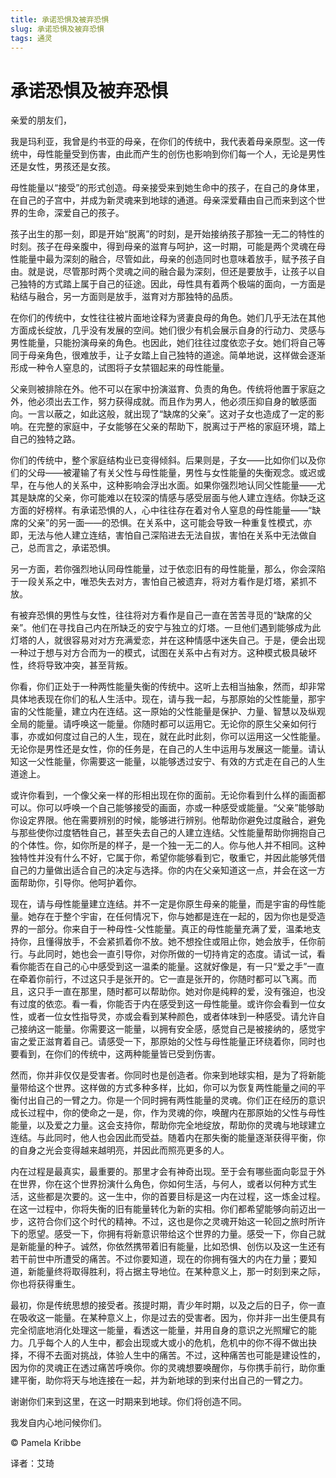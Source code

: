 ```yaml
--- 
title: 承诺恐惧及被弃恐惧 
slug: 承诺恐惧及被弃恐惧 
tags: 通灵 
--- 
```

# 承诺恐惧及被弃恐惧

亲爱的朋友们，

我是玛利亚，我曾是约书亚的母亲，在你们的传统中，我代表着母亲原型。这一传统中，母性能量受到伤害，由此而产生的创伤也影响到你们每一个人，无论是男性还是女性，男孩还是女孩。

母性能量以“接受”的形式创造。母亲接受来到她生命中的孩子，在自己的身体里，在自己的子宫中，并成为新灵魂来到地球的通道。母亲深爱藉由自己而来到这个世界的生命，深爱自己的孩子。

孩子出生的那一刻，即是开始“脱离”的时刻，是开始接纳孩子那独一无二的特性的时刻。孩子在母亲腹中，得到母亲的滋育与呵护，这一时期，可能是两个灵魂在母性能量中最为深刻的融合，尽管如此，母亲的创造同时也意味着放手，赋予孩子自由。就是说，尽管那时两个灵魂之间的融合最为深刻，但还是要放手，让孩子以自己独特的方式踏上属于自己的征途。因此，母性具有着两个极端的面向，一方面是粘结与融合，另一方面则是放手，滋育对方那独特的品质。

在你们的传统中，女性往往被片面地诠释为贤妻良母的角色。她们几乎无法在其他方面成长绽放，几乎没有发展的空间。她们很少有机会展示自身的行动力、灵感与男性能量，只能扮演母亲的角色。也因此，她们往往过度依恋子女。她们将自己等同于母亲角色，很难放手，让子女踏上自己独特的道途。简单地说，这样做会逐渐形成一种令人窒息的，试图将子女禁锢起来的母性能量。

父亲则被排除在外。他不可以在家中扮演滋育、负责的角色。传统将他置于家庭之外，他必须出去工作，努力获得成就。而且作为男人，他必须压抑自身的敏感面向。一言以蔽之，如此这般，就出现了“缺席的父亲”。这对子女也造成了一定的影响。在完整的家庭中，子女能够在父亲的帮助下，脱离过于严格的家庭环境，踏上自己的独特之路。

你们的传统中，整个家庭结构业已变得倾斜。后果则是，子女——比如你们以及你们的父母——被灌输了有关父性与母性能量，男性与女性能量的失衡观念。或迟或早，在与他人的关系中，这种影响会浮出水面。如果你强烈地认同父性能量——尤其是缺席的父亲，你可能难以在较深的情感与感受层面与他人建立连结。你缺乏这方面的好榜样。有承诺恐惧的人，心中往往存在着对令人窒息的母性能量——“缺席的父亲”的另一面——的恐惧。在关系中，这可能会导致一种重复性模式，亦即，无法与他人建立连结，害怕自己深陷进去无法自拔，害怕在关系中无法做自己，总而言之，承诺恐惧。

另一方面，若你强烈地认同母性能量，过于依恋旧有的母性能量，那么，你会深陷于一段关系之中，唯恐失去对方，害怕自己被遗弃，将对方看作是灯塔，紧抓不放。

有被弃恐惧的男性与女性，往往将对方看作是自己一直在苦苦寻觅的“缺席的父亲”。他们在寻找自己内在所缺乏的安宁与独立的灯塔。一旦他们遇到能够成为此灯塔的人，就很容易对对方充满爱恋，并在这种情感中迷失自己。于是，便会出现一种过于想与对方合而为一的模式，试图在关系中占有对方。这种模式极具破坏性，终将导致冲突，甚至背叛。

你看，你们正处于一种两性能量失衡的传统中。这听上去相当抽象，然而，却非常具体地表现在你们的私人生活中。现在，请与我一起，与那原始的父性能量，那宇宙的父性能量，建立内在连结。这一原始的父性能量是保护、力量、智慧以及纵观全局的能量。请呼唤这一能量。你随时都可以运用它。无论你的原生父亲如何行事，亦或如何度过自己的人生，现在，就在此时此刻，你可以运用这一父性能量。无论你是男性还是女性，你的任务是，在自己的人生中运用与发展这一能量。请认知这一父性能量，你需要这一能量，以能够透过安宁、有效的方式走在自己的人生道途上。

或许你看到，一个像父亲一样的形相出现在你的面前。无论你看到什么样的画面都可以。你可以呼唤一个自己能够接受的画面，亦或一种感受或能量。“父亲”能够助你设定界限。他在需要辨别的时候，能够进行辨别。他帮助你避免过度融合，避免与那些使你过度牺牲自己，甚至失去自己的人建立连结。父性能量帮助你拥抱自己的个体性。你，如你所是的样子，是一个独一无二的人。你与他人并不相同。这种独特性并没有什么不好，它属于你，希望你能够看到它，敬重它，并因此能够凭借自己的力量做出适合自己的决定与选择。你的内在父亲知道这一点，并会在这一方面帮助你，引导你。他呵护着你。

现在，请与母性能量建立连结。并不一定是你原生母亲的能量，而是宇宙的母性能量。她存在于整个宇宙，在任何情况下，你与她都是连在一起的，因为你也是受造界的一部分。你来自于一种母性-父性能量。真正的母性能量充满了爱，温柔地支持你，且懂得放手，不会紧抓着你不放。她不想拴住或阻止你，她会放手，任你前行。与此同时，她也会一直引导你，对你所做的一切持肯定的态度。请试一试，看看你能否在自己的心中感受到这一温柔的能量。这就好像是，有一只“爱之手”一直在牵着你前行，不过这只手是张开的。它一直是张开的，你随时都可以飞离。而且，这只手一直在那里，随时都可以帮助你。她对你是纯粹的爱，没有强迫，也没有过度的依恋。看一看，你能否于内在感受到这一母性能量。或许你会看到一位女性，或者一位女性指导灵，亦或会看到某种颜色，或者体味到一种感受。请允许自己接纳这一能量。你需要这一能量，以拥有安全感，感觉自己是被接纳的，感觉宇宙之爱正滋育着自己。请感受一下，那原始的父性与母性能量正环绕着你，同时也要看到，在你们的传统中，这两种能量皆已受到伤害。

然而，你并非仅仅是受害者。你同时也是创造者。你来到地球实相，是为了将新能量带给这个世界。这样做的方式多种多样，比如，你可以为恢复两性能量之间的平衡付出自己的一臂之力。你是一个同时拥有两性能量的灵魂。你们正在经历的意识成长过程中，你的使命之一是，你，作为灵魂的你，唤醒内在那原始的父性与母性能量，以及爱之力量。这会支持你，帮助你完全地绽放，帮助你的灵魂与地球建立连结。与此同时，他人也会因此而受益。随着内在那失衡的能量逐渐获得平衡，你的自身之光会变得越来越明亮，并因此而照亮更多的人。

内在过程是最真实，最重要的。那里才会有神奇出现。至于会有哪些面向彰显于外在世界，你在这个世界扮演什么角色，你如何生活，与何人，或者以何种方式生活，这些都是次要的。这一生中，你的首要目标是这一内在过程，这一炼金过程。在这一过程中，你将失衡的旧有能量转化为新的实相。你们都希望能够向前迈出一步，这符合你们这个时代的精神。不过，这也是你之灵魂开始这一轮回之旅时所许下的愿望。感受一下，你拥有将新意识带给这个世界的力量。感受一下，你自己就是新能量的种子。诚然，你依然携带着旧有能量，比如恐惧、创伤以及这一生还有若干前世中所遭受的痛苦。不过你要知道，现在的你拥有强大的内在力量；要知道，新能量终将取得胜利，将占据主导地位。在某种意义上，那一时刻到来之际，你也将获得重生。

最初，你是传统思想的接受者。孩提时期，青少年时期，以及之后的日子，你一直在吸收这一能量。在某种意义上，你是过去的受害者。因为，你并非一出生便具有完全彻底地消化处理这一能量，看透这一能量，并用自身的意识之光照耀它的能力。几乎每个人的人生中，都会出现或大或小的危机，危机中的你不得不做出抉择，不得不去面对挑战，体验人生中的痛苦。不过，这种痛苦也可能是建设性的，因为你的灵魂正在透过痛苦呼唤你。你的灵魂想要唤醒你，与你携手前行，助你重建平衡，助你将天与地连接在一起，并为新地球的到来付出自己的一臂之力。

谢谢你们来到这里，在这一时期来到地球。你们将创造不同。

我发自内心地问候你们。

© Pamela Kribbe

译者：艾琦